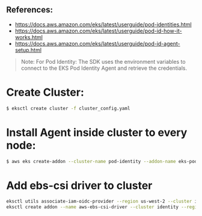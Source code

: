 
## References:
- https://docs.aws.amazon.com/eks/latest/userguide/pod-identities.html
- https://docs.aws.amazon.com/eks/latest/userguide/pod-id-how-it-works.html
- https://docs.aws.amazon.com/eks/latest/userguide/pod-id-agent-setup.html

> Note: For Pod Identity: The SDK uses the environment variables to connect to the EKS Pod Identity Agent and retrieve the credentials.

# Create Cluster:
```bash
$ eksctl create cluster -f cluster_config.yaml
```
# Install Agent inside cluster to every node:
```bash
$ aws eks create-addon --cluster-name pod-identity --addon-name eks-pod-identity-agent --addon-version v1.0.0-eksbuild.1
```


# Add ebs-csi driver to cluster

```bash
eksctl utils associate-iam-oidc-provider --region us-west-2 --cluster identity --approve
eksctl create addon --name aws-ebs-csi-driver --cluster identity --region us-west-2 --force

```